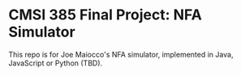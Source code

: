 # CMSI 385 Final Project: NFA Simulator

This repo is for Joe Maiocco's NFA simulator, implemented in Java, JavaScript or Python (TBD).
